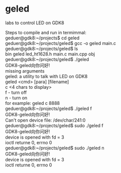 # geled
labs to control LED on GDK8

Steps to compile and run in termimmal:\
geduer@gdk8:~/projects$ cd geled \
geduer@gdk8:~/projects/geled$ gcc -o geled main.c \
geduer@gdk8:~/projects/geled$ ls \
bin  geled  led_ht1628.h  main.c  main.cpp  obj \
geduer@gdk8:~/projects/geled$ ./geled \
GDK8-geled向你问好!\
missing arguments\
geled: a utility to talk with LED on GDK8\
        geled \<cmd\> [para] [filename]\
        c <4 chars to display>\
        f - turn off\
        n - turn on\
for example: geled c 8888\
geduer@gdk8:~/projects/geled$ ./geled f\
GDK8-geled向你问好!\
Can't open device file: /dev/char/241:0\
geduer@gdk8:~/projects/geled$ sudo ./geled f\
GDK8-geled向你问好!\
device is opened with fd = 3\
ioctl returne 0, errno 0\
geduer@gdk8:~/projects/geled$ sudo ./geled n\
GDK8-geled向你问好!\
device is opened with fd = 3\
ioctl returne 0, errno 0
